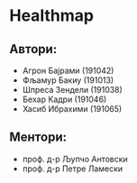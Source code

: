 # Healthmap

## Автори:

* Агрон Бајрами (191042)
* Фљамур Бакиу (191013)
* Шпреса Зендели (191038)
* Бехар Кадри (191046)
* Хасиб Ибрахими (191065)

## Ментори:

* проф. д-р Љупчо Антовски
* проф. д-р Петре Ламески
